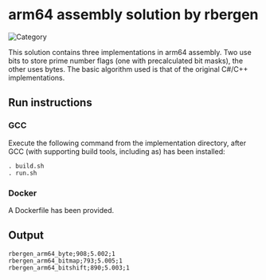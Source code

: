 # arm64 assembly solution by rbergen

![Category](https://img.shields.io/badge/Category-faithful-green)


This solution contains three implementations in arm64 assembly. Two use bits to store prime number flags (one with precalculated bit masks), the other uses bytes. The basic algorithm used is that of the original C#/C++ implementations.

## Run instructions

### GCC
Execute the following command from the implementation directory, after GCC (with supporting build tools, including as) has been installed:
```
. build.sh
. run.sh
```

### Docker
A Dockerfile has been provided.

## Output
```
rbergen_arm64_byte;908;5.002;1
rbergen_arm64_bitmap;793;5.005;1
rbergen_arm64_bitshift;890;5.003;1
```